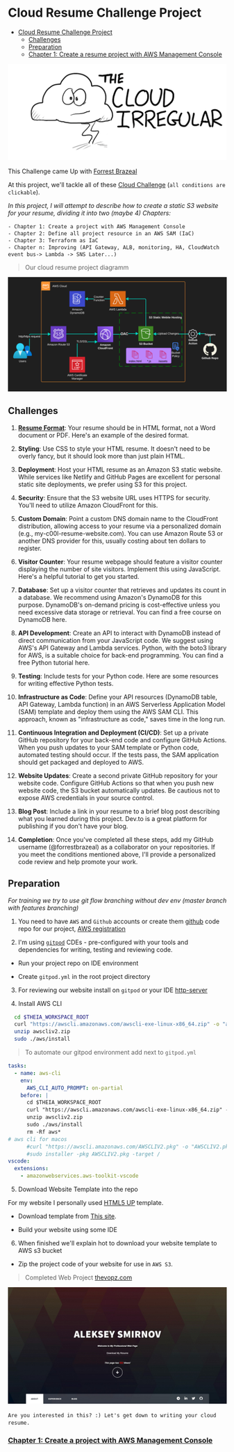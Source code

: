 # Cloud Resume Challenge Project

- [Cloud Resume Challenge Project](#cloud-resume-challenge-project)
  * [Challenges](#challenges)
  * [Preparation](#preparation)
  * [Chapter 1: Create a resume project with AWS Management Console](#chapter-1-create-a-project-with-aws-management-console)

![cloud-resume-challenge](assets/cloud-resume-challenge.png)

This Challenge came Up with [Forrest Brazeal](https://forrestbrazeal.com/2020/04/23/the-cloud-resume-challenge/) 

At this project, we'll tackle all of these [Cloud Challenge](https://cloudresumechallenge.dev/docs/the-challenge/aws/) (`all conditions are clickable`).

 *In this project, I will attempt to describe how to create a static S3 website for your resume, dividing it into two (maybe 4) Chapters:*

    - Chapter 1: Create a project with AWS Management Console 
    - Chapter 2: Define all project resource in an AWS SAM (IaC)
    - Chapter 3: Terraform as IaC
    - Chapter n: Improving (API Gateway, ALB, monitoring, HA, CloudWatch event bus-> Lambda -> SNS Later...)

> Our cloud resume project diagramm

![Cloud Resume Architecture Diagram](assets/cloud-resume-arch.png)

## Challenges

1. [**Resume Format**](#resume-html5-and-css-format): Your resume should be in HTML format, not a Word document or PDF. Here's an example of the desired format.

2. **Styling**: Use CSS to style your HTML resume. It doesn't need to be overly fancy, but it should look more than just plain HTML.

3. **Deployment**: Host your HTML resume as an Amazon S3 static website. While services like Netlify and GitHub Pages are excellent for personal static site deployments, we prefer using S3 for this project.

4. **Security**: Ensure that the S3 website URL uses HTTPS for security. You'll need to utilize Amazon CloudFront for this.

5. **Custom Domain**: Point a custom DNS domain name to the CloudFront distribution, allowing access to your resume via a personalized domain (e.g., my-c00l-resume-website.com). You can use Amazon Route 53 or another DNS provider for this, usually costing about ten dollars to register.

6. **Visitor Counter**: Your resume webpage should feature a visitor counter displaying the number of site visitors. Implement this using JavaScript. Here's a helpful tutorial to get you started.

7. **Database**: Set up a visitor counter that retrieves and updates its count in a database. We recommend using Amazon's DynamoDB for this purpose. DynamoDB's on-demand pricing is cost-effective unless you need excessive data storage or retrieval. You can find a free course on DynamoDB here.

8. **API Development**: Create an API to interact with DynamoDB instead of direct communication from your JavaScript code. We suggest using AWS's API Gateway and Lambda services. Python, with the boto3 library for AWS, is a suitable choice for back-end programming. You can find a free Python tutorial here.

9. **Testing**: Include tests for your Python code. Here are some resources for writing effective Python tests.

10. **Infrastructure as Code**: Define your API resources (DynamoDB table, API Gateway, Lambda function) in an AWS Serverless Application Model (SAM) template and deploy them using the AWS SAM CLI. This approach, known as "infrastructure as code," saves time in the long run.

11. **Continuous Integration and Deployment (CI/CD)**: Set up a private GitHub repository for your back-end code and configure GitHub Actions. When you push updates to your SAM template or Python code, automated testing should occur. If the tests pass, the SAM application should get packaged and deployed to AWS.

12. **Website Updates**: Create a second private GitHub repository for your website code. Configure GitHub Actions so that when you push new website code, the S3 bucket automatically updates. Be cautious not to expose AWS credentials in your source control.

13. **Blog Post**: Include a link in your resume to a brief blog post describing what you learned during this project. Dev.to is a great platform for publishing if you don't have your blog.

14. **Completion**: Once you've completed all these steps, add my GitHub username (@forrestbrazeal) as a collaborator on your repositories. If you meet the conditions mentioned above, I'll provide a personalized code review and help promote your work.

## Preparation

*For training we try to use git flow branching without dev env (master branch with features branching)*

1. You need to have `AWS` and `Github` accounts or create them [github](https://github.com) code repo for our project, [AWS registration](https://portal.aws.amazon.com/gp/aws/developer/registration/index.html?nc2=h_ct&src=header_signup)

2. I'm using [`gitpod`](https://www.gitpod.io/) CDEs - pre-configured with your tools and dependencies for writing, testing and reviewing code.

* Run your project repo on IDE environment

* Create `gitpod.yml` in the root project directory

3. For reviewing our website install on `gitpod` or your IDE [http-server](https://marketplace.visualstudio.com/items?itemName=ritwickdey.LiveServer)

4. Install AWS CLI 

```sh
  cd $THEIA_WORKSPACE_ROOT
  curl "https://awscli.amazonaws.com/awscli-exe-linux-x86_64.zip" -o "awscliv2.zip"
  unzip awscliv2.zip
  sudo ./aws/install
```

> To automate our gitpod environment add next to `gitpod.yml`

```yml
tasks:
  - name: aws-cli
    env:
      AWS_CLI_AUTO_PROMPT: on-partial
    before: |
      cd $THEIA_WORKSPACE_ROOT
      curl "https://awscli.amazonaws.com/awscli-exe-linux-x86_64.zip" -o "awscliv2.zip"
      unzip awscliv2.zip
      sudo ./aws/install
      rm -Rf aws*
# aws cli for macos
      #curl "https://awscli.amazonaws.com/AWSCLIV2.pkg" -o "AWSCLIV2.pkg"
      #sudo installer -pkg AWSCLIV2.pkg -target /
vscode:
  extensions:
    - amazonwebservices.aws-toolkit-vscode
```
5. Download Website Template into the repo 

For my website I personally used [HTML5 UP](https://html5up.net/) template.

* Download template from [This site](https://html5up.net/).

* Build your website using some IDE

6. When finished we'll explain hot to download your website template to AWS s3 bucket

* Zip the project code of your website for use in `AWS S3`.

> Completed Web Project [thevopz.com](https://thevopz.com)

![Template1](assets/thevopz.jpg)

`Are you interested in this? :) Let's get down to writing your cloud resume.`

### [Chapter 1: Create a project with AWS Management Console](info/chapter_1.md)